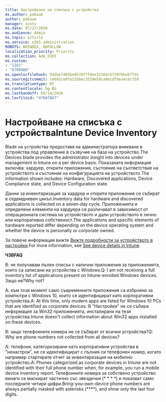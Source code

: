 ```yaml
---
title: Настройване на списъка с устройства
ms.author: pebaum
author: pebaum
manager: scotv
ms.date: 07/27/2020
ms.audience: Admin
ms.topic: article
ms.service: o365-administration
ROBOTS: NOINDEX, NOFOLLOW
localization_priority: Priority
ms.collection: Adm_O365
ms.custom:
- "1281"
- "6700008"
ms.openlocfilehash: 5d2be7485be8578f7fdee3216dc6f3970be67fd1
ms.sourcegitcommit: c6692ce0fa1358ec3529e59ca0ecdfdea4cdc759
ms.translationtype: MT
ms.contentlocale: bg-BG
ms.lasthandoff: 09/14/2020
ms.locfileid: "47667867"
---
```

# <a name="intune-device-inventory"></a><span data-ttu-id="afa60-102">Настройване на списъка с устройства</span><span class="sxs-lookup"><span data-stu-id="afa60-102">Intune Device Inventory</span></span>

<span data-ttu-id="afa60-103">Blade на устройства предоставя на администратора вникване в устройства под управление в съзвучие на база на устройство.</span><span class="sxs-lookup"><span data-stu-id="afa60-103">The Devices blade provides the administrator insight into devices under management in Intune on a per device basis.</span></span> <span data-ttu-id="afa60-104">Показаната информация включва: хардуер, открити приложения, състояние на съответствие на устройството и състояние на конфигурацията на устройството.</span><span class="sxs-lookup"><span data-stu-id="afa60-104">The information shown includes: Hardware, Discovered applications, Device Compliance state, and Device Configuration state.</span></span>

<span data-ttu-id="afa60-105">Данни за инвентаризация за хардуер и открити приложения се събират в седемдневен цикъл.</span><span class="sxs-lookup"><span data-stu-id="afa60-105">Inventory data for hardware and discovered applications is collected on a seven-day cycle.</span></span> <span data-ttu-id="afa60-106">Приложенията и определени елементи на хардуера се различават в зависимост от операционната система на устройството и дали устройството е лично или корпоративна собственост.</span><span class="sxs-lookup"><span data-stu-id="afa60-106">The applications and specific elements of hardware reported differ depending on the device operating system and whether the device is personally or corporate owned.</span></span>

<span data-ttu-id="afa60-107">За повече информация вижте [Вижте подробности за устройството в настройки](https://docs.microsoft.com/intune/device-inventory).</span><span class="sxs-lookup"><span data-stu-id="afa60-107">For more information, see [See device details in Intune](https://docs.microsoft.com/intune/device-inventory).</span></span>

<span data-ttu-id="afa60-108">**ЧЗВ**</span><span class="sxs-lookup"><span data-stu-id="afa60-108">**FAQ**</span></span>

<span data-ttu-id="afa60-109">В: не получавам пълен списък с налични приложения за приложенията, които са записани на устройства с Windows.</span><span class="sxs-lookup"><span data-stu-id="afa60-109">Q: I am not receiving a full inventory list of applications present on Intune-enrolled Windows devices.</span></span> <span data-ttu-id="afa60-110">Защо не?</span><span class="sxs-lookup"><span data-stu-id="afa60-110">Why not?</span></span>

<span data-ttu-id="afa60-111">А: към този момент само съвременните приложения са изброени за компютри с Windows 10, които се идентифицират като корпоративни устройства.</span><span class="sxs-lookup"><span data-stu-id="afa60-111">A: At this time, only modern apps are listed for Windows 10 PCs that are identified as corporate devices.</span></span> <span data-ttu-id="afa60-112">В "Настройки" не се събира информация за Win32 приложенията, инсталирани на тези устройства.</span><span class="sxs-lookup"><span data-stu-id="afa60-112">Intune doesn't collect information about Win32 apps installed on these devices.</span></span>

<span data-ttu-id="afa60-113">В: защо телефонните номера не се събират от всички устройства?</span><span class="sxs-lookup"><span data-stu-id="afa60-113">Q: Why are phone numbers not collected from all devices?</span></span>

<span data-ttu-id="afa60-114">А: телефони, категоризирани като корпоративни устройства в "ненастрои", не се идентифицират с пълния си телефонен номер, когато например стартирате отчет за инвентаризация на мобилно устройство.</span><span class="sxs-lookup"><span data-stu-id="afa60-114">A: Phones categorized as corporate devices in Intune are not identified with their full phone number when, for example, you run a mobile device inventory report.</span></span> <span data-ttu-id="afa60-115">Телефонните номера за собствено устройство винаги се маскират частично със звездички (\* \* \* \*) и показват само последните четири цифри.</span><span class="sxs-lookup"><span data-stu-id="afa60-115">Bring-you-own-device phone numbers are always partially masked with asterisks (\*\*\*\*), and show only the last four digits.</span></span>